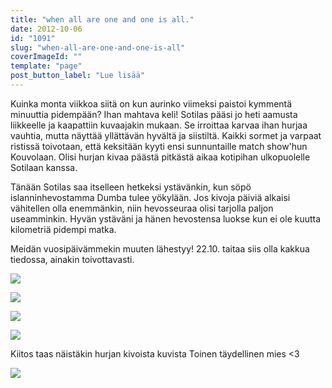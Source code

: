 ```yaml
---
title: "when all are one and one is all."
date: 2012-10-06
id: "1091"
slug: "when-all-are-one-and-one-is-all"
coverImageId: ""
template: "page"
post_button_label: "Lue lisää"
---
```


Kuinka monta viikkoa siitä on kun aurinko viimeksi paistoi kymmentä minuuttia pidempään? Ihan mahtava keli! Sotilas pääsi jo heti aamusta liikkeelle ja kaapattiin kuvaajakin mukaan. Se irroittaa karvaa ihan hurjaa vauhtia, mutta näyttää yllättävän hyvältä ja siistiltä. Kaikki sormet ja varpaat ristissä toivotaan, että keksitään kyyti ensi sunnuntaille match show'hun Kouvolaan. Olisi hurjan kivaa päästä pitkästä aikaa kotipihan ulkopuolelle Sotilaan kanssa.

Tänään Sotilas saa itselleen hetkeksi ystävänkin, kun söpö islanninhevostamma Dumba tulee yökylään. Jos kivoja päiviä alkaisi vähitellen olla enemmänkin, niin hevosseuraa olisi tarjolla paljon useamminkin. Hyvän ystäväni ja hänen hevostensa luokse kun ei ole kuutta kilometriä pidempi matka.

Meidän vuosipäivämmekin muuten lähestyy! 22.10. taitaa siis olla kakkua tiedossa, ainakin toivottavasti.

[![](/images/IMG_9108.JPG)](http://1.bp.blogspot.com/-BYabzbitu7M/UHAiS7mj7hI/AAAAAAAABeo/03qSnUvbgxs/s1600/IMG_9108.JPG)

[![](/images/IMG_9110.JPG)](http://2.bp.blogspot.com/-76uOESruQVI/UHAiU257pPI/AAAAAAAABew/1svlqWcK6Dk/s1600/IMG_9110.JPG)

[![](/images/IMG_9077.JPG)](http://2.bp.blogspot.com/-wMQysWqvvP0/UHAiQXoFfHI/AAAAAAAABeg/Z5zEo_u0Xwk/s1600/IMG_9077.JPG)

[![](/images/IMG_9076.JPG)](http://4.bp.blogspot.com/-wirlT5JqVH4/UHAiN11YFMI/AAAAAAAABeY/3VONFlymXf4/s1600/IMG_9076.JPG)

Kiitos taas näistäkin hurjan kivoista kuvista Toinen täydellinen mies <3

[![](/images/ak.png)](http://2.bp.blogspot.com/-VaKmc67lnXI/UHAlciJR3VI/AAAAAAAABfs/-QdNBrKTNeo/s1600/ak.png)
